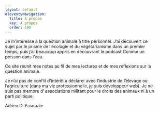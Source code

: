 ```yaml
---
layout: default
eleventyNavigation:
  title: A propos
  key: A propos
  order: 100
---
```


Je m’intéresse à la question animale à titre personnel.
J’ai découvert ce sujet par le prisme de l’écologie et du végétarianisme dans un premier temps, puis j’ai beaucoup appris en découvrant le podcast Comme un poisson dans l’eau.

Ce site réunit mes notes au fil de mes lectures et de mes réflexions sur la question animale.

Je n’ai pas de conflit d’intérêt à déclarer avec l’industrie de l’élevage ou l’agriculture (dans ma vie professionnelle, je suis développeur web).
Je ne suis pas membre d’ associations militant pour le droits des animaux ni à un parti politique.


Adrien Di Pasquale
